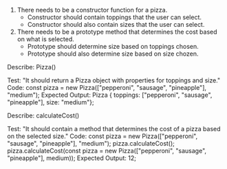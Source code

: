 1. There needs to be a constructor function for a pizza.
	* Constructor should contain toppings that the user can select.
	* Constructor should also contain sizes that the user can select.
2. There needs to be a prototype method that determines the cost based on what is selected.
	* Prototype should determine size based on toppings chosen.
	* Prototype should also determine size based on size chozen.

Describe: Pizza()

Test: "It should return a Pizza object with properties for toppings and size."
Code:
const pizza = new Pizza(["pepperoni", "sausage", "pineapple"], "medium");
Expected Output: Pizza { toppings: ["pepperoni", "sausage", "pineapple"], size: "medium"};

Describe: calculateCost()

Test: "It should contain a method that determines the cost of a pizza based on the selected size."
Code:
const pizza = new Pizza(["pepperoni", "sausage", "pineapple"], "medium");
pizza.calculateCost();
pizza.calculateCost(const pizza = new Pizza(["pepperoni", "sausage", "pineapple"], medium));
Expected Output: 12;